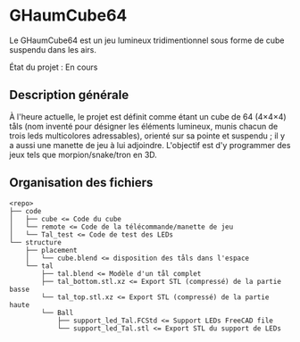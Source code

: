 # GHaumCube64

Le GHaumCube64 est un jeu lumineux tridimentionnel sous forme de cube suspendu dans les airs.

État du projet : En cours

## Description générale

À l'heure actuelle, le projet est définit comme étant un cube de 64 (4×4×4) tåls (nom inventé pour désigner les éléments lumineux, munis chacun de trois leds multicolores adressables), orienté sur sa pointe et suspendu ; il y a aussi une manette de jeu à lui adjoindre. L'objectif est d'y programmer des jeux tels que morpion/snake/tron en 3D.

## Organisation des fichiers

```
<repo>
├── code
│   ├── cube <= Code du cube
│   └── remote <= Code de la télécommande/manette de jeu
│   └── Tal_test <= Code de test des LEDs
└── structure
    ├── placement
    │   └── cube.blend <= disposition des tåls dans l'espace
    └── tal
        ├── tal.blend <= Modèle d'un tål complet
        ├── tal_bottom.stl.xz <= Export STL (compressé) de la partie basse
        └── tal_top.stl.xz <= Export STL (compressé) de la partie haute
        └── Ball
            ├── support_led_Tal.FCStd <= Support LEDs FreeCAD file
            └── support_led_Tal.stl <= Export STL du support de LEDs







```
